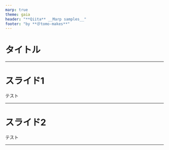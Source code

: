 ```yaml
---
marp: true
theme: gaia
header: "**Qiita** __Marp samples__"
footer: "by **＠tomo-makes**"
---
```

# タイトル

---
# スライド1

テスト

---
# スライド2

テスト

---
